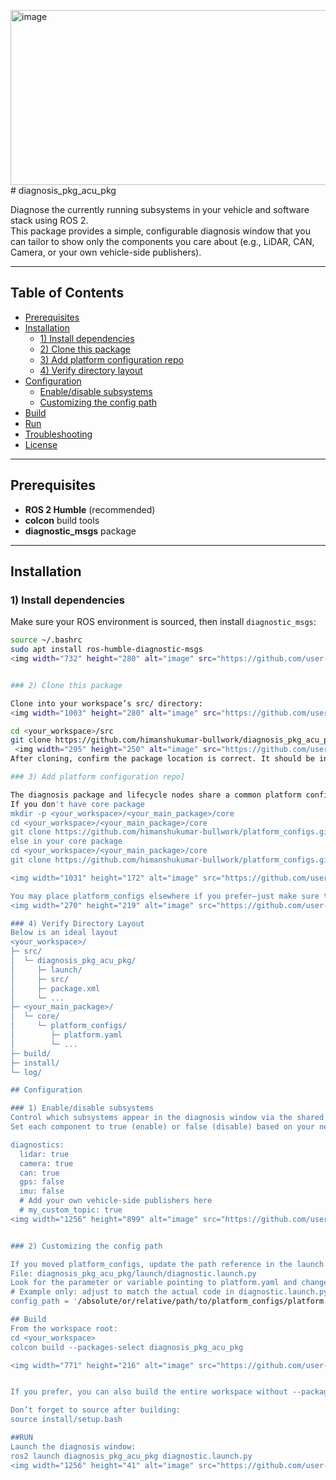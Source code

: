 <img width="732" height="280" alt="image" src="https://github.com/user-attachments/assets/346c6e19-922c-4dea-ac3e-23b7f6065419" /># diagnosis_pkg_acu_pkg

Diagnose the currently running subsystems in your vehicle and software stack using ROS 2.  
This package provides a simple, configurable diagnosis window that you can tailor to show only the components you care about (e.g., LiDAR, CAN, Camera, or your own vehicle-side publishers).

---

## Table of Contents
- [Prerequisites](#prerequisites)
- [Installation](#installation)
  - [1) Install dependencies](#1-install-dependencies)
  - [2) Clone this package](#2-clone-this-package)
  - [3) Add platform configuration repo](#3-add-platform-configuration-repo)
  - [4) Verify directory layout](#4-verify-directory-layout)
- [Configuration](#configuration)
  - [Enable/disable subsystems](#enabledisable-subsystems)
  - [Customizing the config path](#customizing-the-config-path)
- [Build](#build)
- [Run](#run)
- [Troubleshooting](#troubleshooting)
- [License](#license)

---

## Prerequisites

- **ROS 2 Humble** (recommended)
- **colcon** build tools
- **diagnostic_msgs** package

---

## Installation

### 1) Install dependencies

Make sure your ROS environment is sourced, then install `diagnostic_msgs`:

```bash
source ~/.bashrc
sudo apt install ros-humble-diagnostic-msgs
<img width="732" height="280" alt="image" src="https://github.com/user-attachments/assets/62397ba2-67e9-41f8-a256-d4bde3f14495" />


### 2) Clone this package

Clone into your workspace’s src/ directory:
<img width="1003" height="280" alt="image" src="https://github.com/user-attachments/assets/51ce2efa-9f26-4fc3-99f0-82316977c96c" />

cd <your_workspace>/src
git clone https://github.com/himanshukumar-bullwork/diagnosis_pkg_acu_pkg.git
 <img width="295" height="250" alt="image" src="https://github.com/user-attachments/assets/4d46b346-bdfc-4028-9bff-004b21d09f13" />
After cloning, confirm the package location is correct. It should be inside your workspace and aligned with your project’s layout

### 3) Add platform configuration repo]

The diagnosis package and lifecycle nodes share a common platform configuration. Clone it into your core directory:
If you don't have core package 
mkdir -p <your_workspace>/<your_main_package>/core
cd <your_workspace>/<your_main_package>/core
git clone https://github.com/himanshukumar-bullwork/platform_configs.git
else in your core package
cd <your_workspace>/<your_main_package>/core
git clone https://github.com/himanshukumar-bullwork/platform_configs.git

<img width="1031" height="172" alt="image" src="https://github.com/user-attachments/assets/6b8a0088-ed36-4995-b9cc-82dc893232b1" />

You may place platform_configs elsewhere if you prefer—just make sure to update the path in the launch file
<img width="270" height="219" alt="image" src="https://github.com/user-attachments/assets/26918ce6-4f21-47bc-8c84-a24af5d4871e" />

### 4) Verify Directory Layout
Below is an ideal layout
<your_workspace>/
├─ src/
│  └─ diagnosis_pkg_acu_pkg/
│     ├─ launch/
│     ├─ src/
│     ├─ package.xml
│     └─ ...
├─ <your_main_package>/
│  └─ core/
│     └─ platform_configs/
│        ├─ platform.yaml
│        └─ ...
├─ build/
├─ install/
└─ log/

## Configuration

### 1) Enable/disable subsystems
Control which subsystems appear in the diagnosis window via the shared platform.yaml.
Set each component to true (enable) or false (disable) based on your needs.

diagnostics:
  lidar: true
  camera: true
  can: true
  gps: false
  imu: false
  # Add your own vehicle-side publishers here
  # my_custom_topic: true
<img width="1256" height="899" alt="image" src="https://github.com/user-attachments/assets/3e491110-7255-46d3-b5c8-a389d1fdfed0" />


### 2) Customizing the config path

If you moved platform_configs, update the path reference in the launch file:
File: diagnosis_pkg_acu_pkg/launch/diagnostic.launch.py
Look for the parameter or variable pointing to platform.yaml and change it to your new location, e.g.:
# Example only: adjust to match the actual code in diagnostic.launch.py
config_path = '/absolute/or/relative/path/to/platform_configs/platform.yaml'

## Build
From the workspace root:
cd <your_workspace>
colcon build --packages-select diagnosis_pkg_acu_pkg

<img width="771" height="216" alt="image" src="https://github.com/user-attachments/assets/8f50d77c-c387-4e3a-8053-63c7a1c32e82" />


If you prefer, you can also build the entire workspace without --packages-select.

Don’t forget to source after building:
source install/setup.bash

##RUN
Launch the diagnosis window:
ros2 launch diagnosis_pkg_acu_pkg diagnostic.launch.py
<img width="1256" height="41" alt="image" src="https://github.com/user-attachments/assets/e5aaa7a5-fd08-438f-ae34-3103da04695a" />

